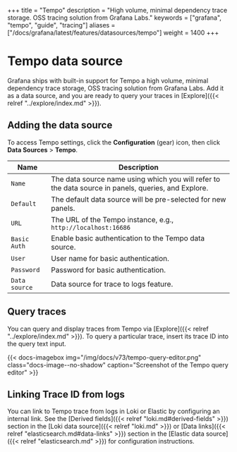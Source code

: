 +++
title = "Tempo"
description = "High volume, minimal dependency trace storage. OSS tracing solution from Grafana Labs."
keywords = ["grafana", "tempo", "guide", "tracing"]
aliases = ["/docs/grafana/latest/features/datasources/tempo"]
weight = 1400
+++

# Tempo data source

Grafana ships with built-in support for Tempo a high volume, minimal dependency trace storage, OSS tracing solution from Grafana Labs. Add it as a data source, and you are ready to query your traces in [Explore]({{< relref "../explore/index.md" >}}).

## Adding the data source

To access Tempo settings, click the **Configuration** (gear) icon, then click **Data Sources** > **Tempo**.

| Name          | Description                                                                                         |
| ------------- | --------------------------------------------------------------------------------------------------- |
| `Name`        | The data source name using which you will refer to the data source in panels, queries, and Explore. |
| `Default`     | The default data source will be pre-selected for new panels.                                        |
| `URL`         | The URL of the Tempo instance, e.g., `http://localhost:16686`                                       |
| `Basic Auth`  | Enable basic authentication to the Tempo data source.                                               |
| `User`        | User name for basic authentication.                                                                 |
| `Password`    | Password for basic authentication.                                                                  |
| `Data source` | Data source for trace to logs feature.                                                              |

## Query traces

You can query and display traces from Tempo via [Explore]({{< relref "../explore/index.md" >}}).
To query a particular trace, insert its trace ID into the query text input.

{{< docs-imagebox img="/img/docs/v73/tempo-query-editor.png" class="docs-image--no-shadow" caption="Screenshot of the Tempo query editor" >}}

## Linking Trace ID from logs

You can link to Tempo trace from logs in Loki or Elastic by configuring an internal link. See the [Derived fields]({{< relref "loki.md#derived-fields" >}}) section in the [Loki data source]({{< relref "loki.md" >}}) or [Data links]({{< relref "elasticsearch.md#data-links" >}}) section in the [Elastic data source]({{< relref "elasticsearch.md" >}}) for configuration instructions.
